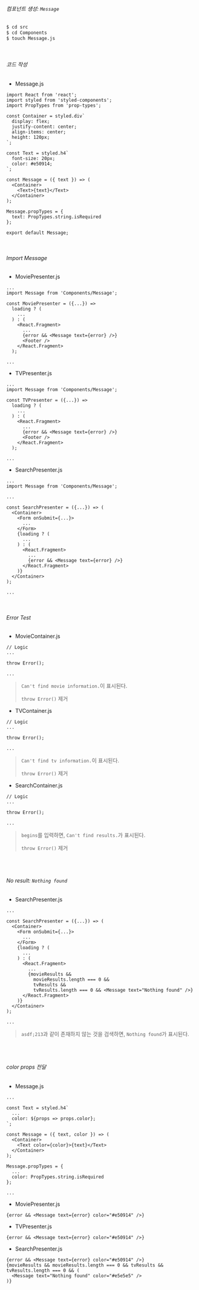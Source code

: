 ###### 컴포넌트 생성: `Message`

```bash
$ cd src
$ cd Components
$ touch Message.js
```

<br>

###### 코드 작성

- Message.js

```react
import React from 'react';
import styled from 'styled-components';
import PropTypes from 'prop-types';

const Container = styled.div`
  display: flex;
  justify-content: center;
  align-items: center;
  height: 120px;
`;

const Text = styled.h4`
  font-size: 20px;
  color: #e50914;
`;

const Message = ({ text }) => (
  <Container>
    <Text>{text}</Text>
  </Container>
);

Message.propTypes = {
  text: PropTypes.string.isRequired
};

export default Message;
```

<br>

###### Import Message

- MoviePresenter.js

```react
...
import Message from 'Components/Message';

const MoviePresenter = ({...}) =>
  loading ? (
    ...
  ) : (
    <React.Fragment>
      ...
      {error && <Message text={error} />}
      <Footer />
    </React.Fragment>
  );

...
```

- TVPresenter.js

```react
...
import Message from 'Components/Message';

const TVPresenter = ({...}) =>
  loading ? (
    ...
  ) : (
    <React.Fragment>
      ...
      {error && <Message text={error} />}
      <Footer />
    </React.Fragment>
  );

...
```

- SearchPresenter.js

```react
...
import Message from 'Components/Message';

...

const SearchPresenter = ({...}) => (
  <Container>
    <Form onSubmit={...}>
      ...
    </Form>
    {loading ? (
      ...
    ) : (
      <React.Fragment>
        ...
        {error && <Message text={error} />}
      </React.Fragment>
    )}
  </Container>
);

...
```

<br>

###### Error Test

- MovieContainer.js

```react
// Logic
...

throw Error();

...
```

> `Can't find movie information.`이 표시된다.
>
> `throw Error()` 제거

- TVContainer.js

```react
// Logic
...

throw Error();

...
```

> `Can't find tv information.`이 표시된다.
>
> `throw Error()` 제거

- SearchContainer.js

```react
// Logic
...

throw Error();

...
```

> `begins`를 입력하면, `Can't find results.`가 표시된다.
>
> `throw Error()` 제거

<br>

<br>

###### No result: `Nothing found`

- SearchPresenter.js

```react
...

const SearchPresenter = ({...}) => (
  <Container>
    <Form onSubmit={...}>
      ...
    </Form>
    {loading ? (
      ...
    ) : (
      <React.Fragment>
        ...
        {movieResults &&
          movieResults.length === 0 &&
          tvResults &&
          tvResults.length === 0 && <Message text="Nothing found" />}
      </React.Fragment>
    )}
  </Container>
);

...
```

> `asdf;213`과 같이 존재하지 않는 것을 검색하면, `Nothing found`가 표시된다.

<br>

<br>

###### color props 전달

- Message.js

```react
...

const Text = styled.h4`
  ...
  color: ${props => props.color};
`;

const Message = ({ text, color }) => (
  <Container>
    <Text color={color}>{text}</Text>
  </Container>
);

Message.propTypes = {
  ...
  color: PropTypes.string.isRequired
};

...
```

- MoviePresenter.js

```react
{error && <Message text={error} color="#e50914" />}
```

- TVPresenter.js

```react
{error && <Message text={error} color="#e50914" />}
```

- SearchPresenter.js

```react
{error && <Message text={error} color="#e50914" />}
{movieResults && movieResults.length === 0 && tvResults && tvResults.length === 0 && (
  <Message text="Nothing found" color="#e5e5e5" />
)}
```

<br>

<br>